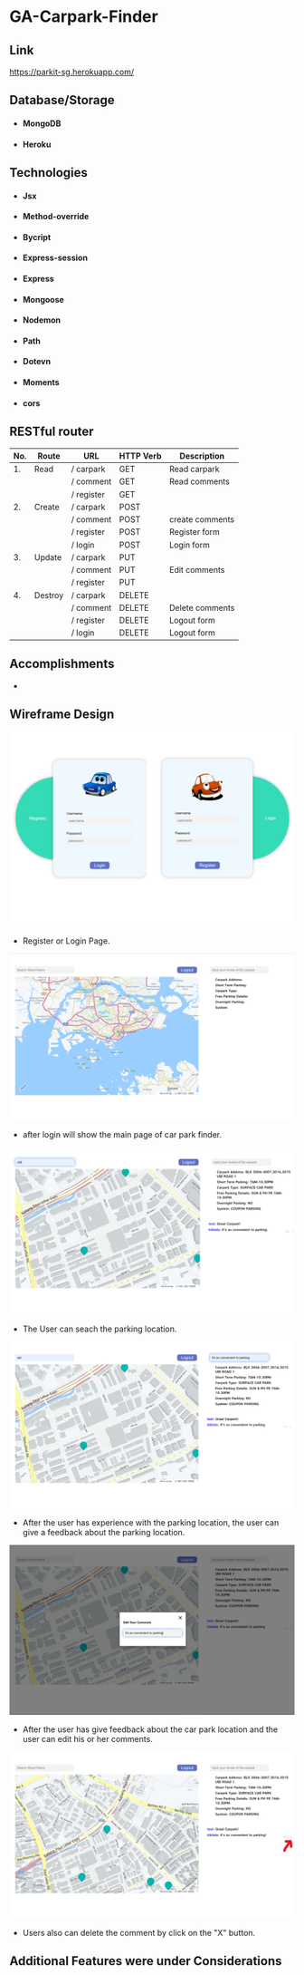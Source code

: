 # GA-Carpark-Finder

## Link

https://parkit-sg.herokuapp.com/

## Database/Storage

- #### MongoDB
- #### Heroku

## Technologies

- #### Jsx
- #### Method-override
- #### Bycript
- #### Express-session
- #### Express
- #### Mongoose
- #### Nodemon
- #### Path
- #### Dotevn
- #### Moments
- #### cors

## RESTful router

| **No.** | **Route** | **URL**    | **HTTP Verb** | **Description** |
| ------- | --------- | ---------- | ------------- | --------------- |
| 1.      | Read      | / carpark  | GET           | Read carpark    |
|         |           | / comment  | GET           | Read comments   |
|         |           | / register | GET           |                 |
| 2.      | Create    | / carpark  | POST          |                 |
|         |           | / comment  | POST          | create comments |
|         |           | / register | POST          | Register form   |
|         |           | / login    | POST          | Login form      |
| 3.      | Update    | / carpark  | PUT           |                 |
|         |           | / comment  | PUT           | Edit comments   |
|         |           | / register | PUT           |                 |
| 4.      | Destroy   | / carpark  | DELETE        |                 |
|         |           | / comment  | DELETE        | Delete comments |
|         |           | / register | DELETE        | Logout form     |
|         |           | / login    | DELETE        | Logout form     |

## Accomplishments

-

## Wireframe Design

![](Wireframe/login_register.png)

- Register or Login Page.

![](Wireframe/main_page.png)

- after login will show the main page of car park finder.

![](Wireframe/search_location.png)

- The User can seach the parking location.

![](Wireframe/give_reviews.png)

- After the user has experience with the parking location, the user can give a feedback about the parking location.

![](Wireframe/edit_comment.png)

- After the user has give feedback about the car park location and the user can edit his or her comments.

![](Wireframe/delete_comments.jpg)

- Users also can delete the comment by click on the "X" button.

## Additional Features were under Considerations
